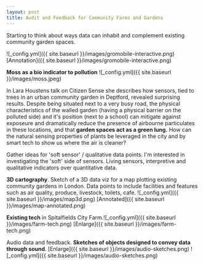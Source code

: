 ```yaml
---
layout: post
title: Audit and Feedback for Community Farms and Gardens
---
```


Starting to think about ways data can inhabit and complement existing community garden spaces.

![_config.yml]({{ site.baseurl }}/images/gromobile-interactive.png)
[Annotation]({{ site.baseurl }}/images/gromobile-interactive.png)

**Moss as a bio indicator to pollution** 
![_config.yml]({{ site.baseurl }}/images/moss.jpeg)

In Lara Houstens talk on Citizen Sense she describes how sensors, tied to trees in an urban community garden in Deptford, revealed surprising results. Despite being situated next to a very busy road, the physical characteristics of the walled garden (having a physical barrier on the polluted side) and it's position (next to a school) can mitigate against exposeure and dramatically reduce the presence of airbourne particulates in these locations, and that **garden spaces act as a green lung.**  How can the natural sensing properties of plants be leveraged in the city and by smart tech to show us where the air is cleaner?


Gather ideas for 'soft sensor' / qualitative data points. I'm interested in investigating the 'soft' side of sensors. Living sensors, interpretive and qualitative indicators over quantitative data.


**3D cartography**. Sketch of a 3D data viz for a map plotting existing community gardens in London. Data points to include facilities and features such as air quality, produce, livestock, toilets, cafe.
![_config.yml]({{ site.baseurl }}/images/map3d.png)
[Annotated]({{ site.baseurl }}/images/map-annotated.png)

**Existing tech** in Spitalfields City Farm.![_config.yml]({{ site.baseurl }}/images/farm-tech.png)
[Enlarge]({{ site.baseurl }}/images/farm-tech.png)


Audio data and feedback. **Sketches of objects designed to convey data through sound**. [Enlarge]({{ site.baseurl }}/images/audio-sketches.png)
![_config.yml]({{ site.baseurl }}/images/audio-sketches.png)









